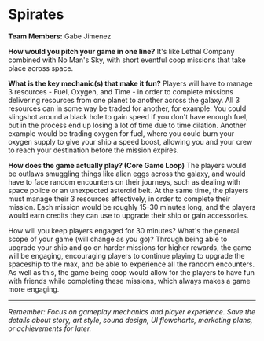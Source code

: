 # Spirates

**Team Members:** Gabe Jimenez

**How would you pitch your game in one line?**
It's like Lethal Company combined with No Man's Sky, with short eventful coop missions that take place across space.

**What is the key mechanic(s) that make it fun?**
Players will have to manage 3 resources - Fuel, Oxygen, and Time - in order to complete missions delivering resources from one planet to another across the galaxy. 
All 3 resources can in some way be traded for another, for example: You could slingshot around a black hole to gain speed if you don't have enough fuel, but in the process
end up losing a lot of time due to time dilation. Another example would be trading oxygen for fuel, where you could burn your oxygen supply to give your ship a speed boost,
allowing you and your crew to reach your destination before the mission expires.

**How does the game actually play? (Core Game Loop)**
The players would be outlaws smuggling things like alien eggs across the galaxy, and would have to face random encounters on their journeys, such as dealing with space police
or an unexpected asteroid belt. At the same time, the players must manage their 3 resources effectively, in order to complete their mission. Each mission would be roughly 15-30 minutes
long, and the players would earn credits they can use to upgrade their ship or gain accessories.

How will you keep players engaged for 30 minutes? What's the general scope of your game (will change as you go)?
Through being able to upgrade your ship and go on harder missions for higher rewards, the game will be engaging, encouraging players to continue playing to upgrade the spaceship to the
max, and be able to experience all the random encounters. As well as this, the game being coop would allow for the players to have fun with friends while completing these missions,
which always makes a game more engaging.

---
*Remember: Focus on gameplay mechanics and player experience. Save the details about story, art style, sound design, UI flowcharts, marketing plans, or achievements for later.*
